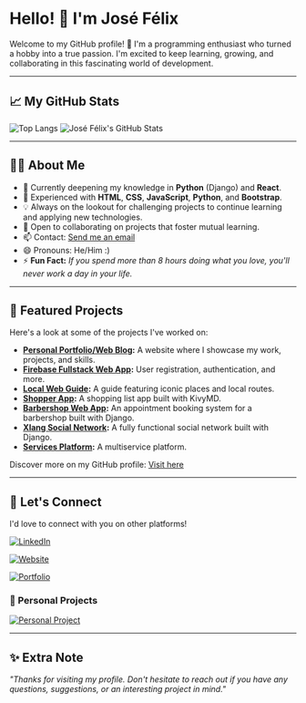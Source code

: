 # Hello! 👋 I'm José Félix

Welcome to my GitHub profile! 🚀 I'm a programming enthusiast who turned a hobby into a true passion. I'm excited to keep learning, growing, and collaborating in this fascinating world of development.

---

## 📈 My GitHub Stats

![Top Langs](https://github-readme-stats.vercel.app/api/top-langs/?username=AmeriK88&layout=compact&theme=radical&cache_seconds=1800)
![José Félix's GitHub Stats](https://github-readme-stats.vercel.app/api?username=AmeriK88&show_icons=true&theme=radical&cache_seconds=1800)

---

## 🧑‍💻 About Me

- 👀 Currently deepening my knowledge in **Python** (Django) and **React**.
- 🌱 Experienced with **HTML**, **CSS**, **JavaScript**, **Python**, and **Bootstrap**.
- 💡 Always on the lookout for challenging projects to continue learning and applying new technologies.
- 💬 Open to collaborating on projects that foster mutual learning.
- 📫 Contact: [Send me an email](mailto:lanzaltura17@gmail.com)
- 😄 Pronouns: He/Him :)
- ⚡ **Fun Fact:** _If you spend more than 8 hours doing what you love, you'll never work a day in your life._

---

## 🌟 Featured Projects

Here's a look at some of the projects I've worked on:

- **[Personal Portfolio/Web Blog](https://josefe.eu.pythonanywhere.com/):** A website where I showcase my work, projects, and skills.
- **[Firebase Fullstack Web App](https://github.com/AmeriK88/Fullstack-web-app):** User registration, authentication, and more.
- **[Local Web Guide](https://github.com/AmeriK88/Guia-web-local):** A guide featuring iconic places and local routes.
- **[Shopper App](https://github.com/AmeriK88/KivyMD-Shopper-appr):** A shopping list app built with KivyMD.
- **[Barbershop Web App](https://github.com/AmeriK88/Refactorizaci-n-cabigote-barber):** An appointment booking system for a barbershop built with Django.
- **[Xlang Social Network](https://github.com/AmeriK88/Red-social-Django-XLang):** A fully functional social network built with Django.
- **[Services Platform](https://github.com/AmeriK88/Plataforma-servicios-django):** A multiservice platform.

Discover more on my GitHub profile: [Visit here](https://github.com/AmeriK88?tab=repositories)

---

## 🤝 Let's Connect

I'd love to connect with you on other platforms!

[![LinkedIn](https://img.shields.io/badge/-LinkedIn-blue?logo=linkedin&logoColor=white)](https://www.linkedin.com/in/jose-felix-gordo-casta%C3%B1o-dev-es/)

[![Website](https://img.shields.io/badge/-Website-orange?logo=google-chrome&logoColor=white)](https://lanzaway.com/)

[![Portfolio](https://img.shields.io/badge/-Portfolio-blueviolet?logo=github&logoColor=white)](https://web-production-jfgc.up.railway.app/)

### 🌟 Personal Projects

[![Personal Project](https://img.shields.io/badge/-Personal%20Project-gray?logo=google-chrome&logoColor=white)](https://cabigotebarbershop.com/)

---

## ✨ Extra Note

_"Thanks for visiting my profile. Don't hesitate to reach out if you have any questions, suggestions, or an interesting project in mind."_
